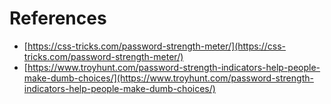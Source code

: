 # References

- [https://css-tricks.com/password-strength-meter/](https://css-tricks.com/password-strength-meter/)
- [https://www.troyhunt.com/password-strength-indicators-help-people-make-dumb-choices/](https://www.troyhunt.com/password-strength-indicators-help-people-make-dumb-choices/)